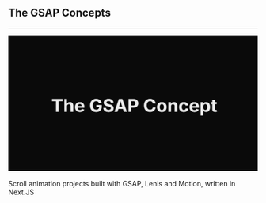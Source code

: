 ## The GSAP Concepts

---

![The GSAP Concepts](./public/the-gsap-concepts.png)

Scroll animation projects built with GSAP, Lenis and Motion, written in Next.JS
